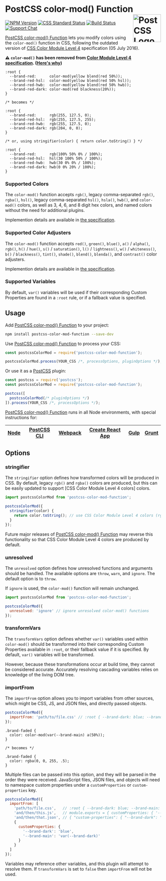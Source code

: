 # PostCSS color-mod() Function [<img src="https://postcss.github.io/postcss/logo.svg" alt="PostCSS Logo" width="90" height="90" align="right">][postcss]

[![NPM Version][npm-img]][npm-url]
[![CSS Standard Status][css-img]][css-url]
[![Build Status][cli-img]][cli-url]
[![Support Chat][git-img]][git-url]

[PostCSS color-mod() Function] lets you modify colors using the `color-mod()`
function in CSS, following the outdated version of [CSS Color Module Level 4] specification (05 July 2016).

**⚠️ `color-mod()` has been removed from [Color Module Level 4 specification](https://www.w3.org/TR/css-color-4/#changes-from-20160705). ([Here's why](https://github.com/w3c/csswg-drafts/commit/034b063697c3dadf144504f52e0858a79cd84414))**

```pcss
:root {
  --brand-red:      color-mod(yellow blend(red 50%));
  --brand-red-hsl:  color-mod(yellow blend(red 50% hsl));
  --brand-red-hwb:  color-mod(yellow blend(red 50% hwb));
  --brand-red-dark: color-mod(red blackness(20%));
}

/* becomes */

:root {
  --brand-red:      rgb(255, 127.5, 0);
  --brand-red-hsl:  rgb(255, 127.5, 255);
  --brand-red-hwb:  rgb(255, 127.5, 0);
  --brand-red-dark: rgb(204, 0, 0);
}

/* or, using stringifier(color) { return color.toString() } */

:root {
  --brand-red:      rgb(100% 50% 0% / 100%);
  --brand-red-hsl:  hsl(30 100% 50% / 100%);
  --brand-red-hwb:  hwb(30 0% 0% / 100%);
  --brand-red-dark: hwb(0 0% 20% / 100%);
}
```

### Supported Colors

The `color-mod()` function accepts `rgb()`, legacy comma-separated `rgb()`,
`rgba()`, `hsl()`, legacy comma-separated `hsl()`, `hsla()`, `hwb()`, and
`color-mod()` colors, as well as 3, 4, 6, and 8 digit hex colors, and named
colors without the need for additional plugins.

Implemention details are available in
[the specification](https://www.w3.org/TR/2016/WD-css-color-4-20160705/#funcdef-color-mod).

### Supported Color Adjusters

The `color-mod()` function accepts `red()`, `green()`, `blue()`, `a()` /
`alpha()`, `rgb()`, `h()` / `hue()`, `s()` / `saturation()`, `l()` /
`lightness()`, `w()` / `whiteness()`, `b()` / `blackness()`, `tint()`,
`shade()`, `blend()`, `blenda()`, and `contrast()` color adjusters.

Implemention details are available in
[the specification](https://www.w3.org/TR/css-color-4/#typedef-color-adjuster).

### Supported Variables

By default, `var()` variables will be used if their corresponding Custom
Properties are found in a `:root` rule, or if a fallback value is specified.

## Usage

Add [PostCSS color-mod() Function] to your project:

```bash
npm install postcss-color-mod-function --save-dev
```

Use [PostCSS color-mod() Function] to process your CSS:

```js
const postcssColorMod = require('postcss-color-mod-function');

postcssColorMod.process(YOUR_CSS /*, processOptions, pluginOptions */);
```

Or use it as a [PostCSS] plugin:

```js
const postcss = require('postcss');
const postcssColorMod = require('postcss-color-mod-function');

postcss([
  postcssColorMod(/* pluginOptions */)
]).process(YOUR_CSS /*, processOptions */);
```

[PostCSS color-mod() Function] runs in all Node environments, with special instructions for:

| [Node](INSTALL.md#node) | [PostCSS CLI](INSTALL.md#postcss-cli) | [Webpack](INSTALL.md#webpack) | [Create React App](INSTALL.md#create-react-app) | [Gulp](INSTALL.md#gulp) | [Grunt](INSTALL.md#grunt) |
| --- | --- | --- | --- | --- | --- |

## Options

### stringifier

The `stringifier` option defines how transformed colors will be produced in CSS.
By default, legacy `rgb()` and `rgba()` colors are produced, but this can be
easily updated to support [CSS Color Module Level 4 colors] colors.

```js
import postcssColorMod from 'postcss-color-mod-function';

postcssColorMod({
  stringifier(color) {
    return color.toString(); // use CSS Color Module Level 4 colors (rgb, hsl, hwb)
  }
});
```

Future major releases of [PostCSS color-mod() Function] may reverse this
functionality so that CSS Color Module Level 4 colors are produced by default.

### unresolved

The `unresolved` option defines how unresolved functions and arguments should
be handled. The available options are `throw`, `warn`, and `ignore`. The
default option is to `throw`.

If `ignore` is used, the `color-mod()` function will remain unchanged.

```js
import postcssColorMod from 'postcss-color-mod-function';

postcssColorMod({
  unresolved: 'ignore' // ignore unresolved color-mod() functions
});
```

### transformVars

The `transformVars` option defines whether `var()` variables used within
`color-mod()` should be transformed into their corresponding Custom Properties
available in `:root`, or their fallback value if it is specified. By default,
`var()` variables will be transformed.

However, because these transformations occur at build time, they cannot be
considered accurate. Accurately resolving cascading variables relies on
knowledge of the living DOM tree.

### importFrom

The `importFrom` option allows you to import variables from other sources,
which might be CSS, JS, and JSON files, and directly passed objects.

```js
postcssColorMod({
  importFrom: 'path/to/file.css' // :root { --brand-dark: blue; --brand-main: var(--brand-dark); }
});
```

```pcss
.brand-faded {
  color: color-mod(var(--brand-main) a(50%));
}

/* becomes */

.brand-faded {
  color: rgba(0, 0, 255, .5);
}
```

Multiple files can be passed into this option, and they will be parsed in the
order they were received. JavaScript files, JSON files, and objects will need
to namespace custom properties under a `customProperties` or
`custom-properties` key.

```js
postcssColorMod({
  importFrom: [
    'path/to/file.css',   // :root { --brand-dark: blue; --brand-main: var(--brand-dark); }
    'and/then/this.js',   // module.exports = { customProperties: { '--brand-dark': 'blue', '--brand-main': 'var(--brand-dark)' } }
    'and/then/that.json', // { "custom-properties": { "--brand-dark": "blue", "--brand-main": "var(--brand-dark)" } }
    {
      customProperties: {
        '--brand-dark': 'blue',
        '--brand-main': 'var(--brand-dark)'
      }
    }
  ]
});
```

Variables may reference other variables, and this plugin will attempt to
resolve them. If `transformVars` is set to `false` then `importFrom` will not
be used.

[cli-img]: https://img.shields.io/travis/jonathantneal/postcss-color-mod-function.svg
[cli-url]: https://travis-ci.org/jonathantneal/postcss-color-mod-function
[css-img]: https://cssdb.org/badge/color-mod-function.svg
[css-url]: https://preset-env.cssdb.org/features#color-mod-function
[git-img]: https://img.shields.io/badge/support-chat-blue.svg
[git-url]: https://gitter.im/postcss/postcss
[npm-img]: https://img.shields.io/npm/v/postcss-color-mod-function.svg
[npm-url]: https://www.npmjs.com/package/postcss-color-mod-function

[CSS Color Module Level 4]: https://www.w3.org/TR/2016/WD-css-color-4-20160705/#funcdef-color-mod
[Gulp PostCSS]: https://github.com/postcss/gulp-postcss
[Grunt PostCSS]: https://github.com/nDmitry/grunt-postcss
[PostCSS]: https://github.com/postcss/postcss
[PostCSS color-mod() Function]: https://github.com/jonathantneal/postcss-color-mod-function
